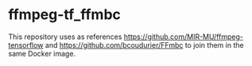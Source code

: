 # ffmpeg-tf_ffmbc
This repository uses as references https://github.com/MIR-MU/ffmpeg-tensorflow and https://github.com/bcoudurier/FFmbc to join them in the same Docker image.

